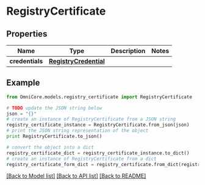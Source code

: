 # RegistryCertificate


## Properties
Name | Type | Description | Notes
------------ | ------------- | ------------- | -------------
**credentials** | [**RegistryCredential**](RegistryCredential.md) |  | 

## Example

```python
from OmniCore.models.registry_certificate import RegistryCertificate

# TODO update the JSON string below
json = "{}"
# create an instance of RegistryCertificate from a JSON string
registry_certificate_instance = RegistryCertificate.from_json(json)
# print the JSON string representation of the object
print RegistryCertificate.to_json()

# convert the object into a dict
registry_certificate_dict = registry_certificate_instance.to_dict()
# create an instance of RegistryCertificate from a dict
registry_certificate_form_dict = registry_certificate.from_dict(registry_certificate_dict)
```
[[Back to Model list]](../README.md#documentation-for-models) [[Back to API list]](../README.md#documentation-for-api-endpoints) [[Back to README]](../README.md)


